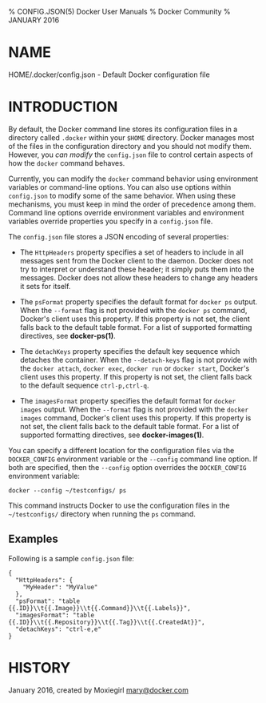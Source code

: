 % CONFIG.JSON(5) Docker User Manuals
% Docker Community
% JANUARY 2016
# NAME
HOME/.docker/config.json - Default Docker configuration file

# INTRODUCTION

By default, the Docker command line stores its configuration files in a
directory called `.docker` within your `$HOME` directory.  Docker manages most of
the files in the configuration directory and you should not modify them.
However, you *can modify* the `config.json` file to control certain aspects of
how the `docker` command behaves.

Currently, you can modify the `docker` command behavior using environment
variables or command-line options. You can also use options within
`config.json` to modify some of the same behavior. When using these
mechanisms, you must keep in mind the order of precedence among them. Command
line options override environment variables and environment variables override
properties you specify in a `config.json` file.

The `config.json` file stores a JSON encoding of several properties:

* The `HttpHeaders` property specifies a set of headers to include in all messages
sent from the Docker client to the daemon. Docker does not try to interpret or
understand these header; it simply puts them into the messages. Docker does not
allow these headers to change any headers it sets for itself.

* The `psFormat` property specifies the default format for `docker ps` output.
When the `--format` flag is not provided with the `docker ps` command,
Docker's client uses this property. If this property is not set, the client
falls back to the default table format. For a list of supported formatting
directives, see **docker-ps(1)**.

* The `detachKeys` property specifies the default key sequence which
detaches the container. When the `--detach-keys` flag is not provide
with the `docker attach`, `docker exec`, `docker run` or `docker
start`, Docker's client uses this property. If this property is not
set, the client falls back to the default sequence `ctrl-p,ctrl-q`.


* The `imagesFormat` property  specifies the default format for `docker images`
output. When the `--format` flag is not provided with the `docker images`
command, Docker's client uses this property. If this property is not set, the
client falls back to the default table format. For a list of supported
formatting directives, see **docker-images(1)**.

You can specify a different location for the configuration files via the
`DOCKER_CONFIG` environment variable or the `--config` command line option. If
both are specified, then the `--config` option overrides the `DOCKER_CONFIG`
environment variable:

    docker --config ~/testconfigs/ ps

This command instructs Docker to use the configuration files in the
`~/testconfigs/` directory when running the `ps` command.

## Examples

Following is a sample `config.json` file:

    {
      "HttpHeaders": {
        "MyHeader": "MyValue"
      },
      "psFormat": "table {{.ID}}\\t{{.Image}}\\t{{.Command}}\\t{{.Labels}}",
      "imagesFormat": "table {{.ID}}\\t{{.Repository}}\\t{{.Tag}}\\t{{.CreatedAt}}",
      "detachKeys": "ctrl-e,e"
    }

# HISTORY
January 2016, created by Moxiegirl <mary@docker.com>
